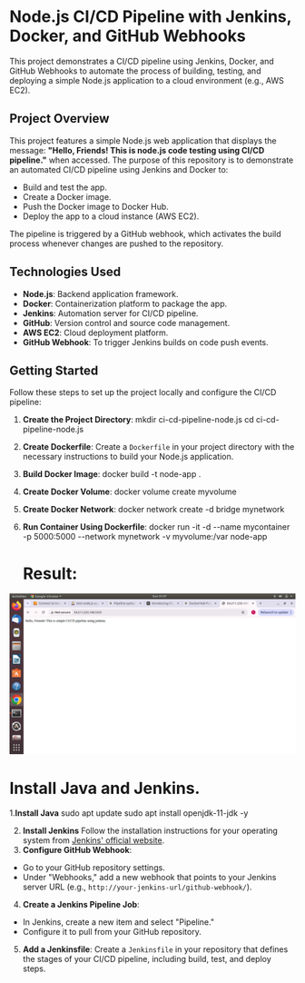 # Node.js CI/CD Pipeline with Jenkins, Docker, and GitHub Webhooks

This project demonstrates a CI/CD pipeline using Jenkins, Docker, and GitHub Webhooks to automate the process of building, testing, and deploying a simple Node.js application to a cloud environment (e.g., AWS EC2).

## Project Overview

This project features a simple Node.js web application that displays the message: **"Hello, Friends! This is node.js code testing using CI/CD pipeline."** when accessed. The purpose of this repository is to demonstrate an automated CI/CD pipeline using Jenkins and Docker to:

- Build and test the app.
- Create a Docker image.
- Push the Docker image to Docker Hub.
- Deploy the app to a cloud instance (AWS EC2).

The pipeline is triggered by a GitHub webhook, which activates the build process whenever changes are pushed to the repository.

## Technologies Used

- **Node.js**: Backend application framework.
- **Docker**: Containerization platform to package the app.
- **Jenkins**: Automation server for CI/CD pipeline.
- **GitHub**: Version control and source code management.
- **AWS EC2**: Cloud deployment platform.
- **GitHub Webhook**: To trigger Jenkins builds on code push events.

## Getting Started

Follow these steps to set up the project locally and configure the CI/CD pipeline:

1. **Create the Project Directory**:
    mkdir ci-cd-pipeline-node.js
    cd ci-cd-pipeline-node.js

2. **Create Dockerfile**: Create a `Dockerfile` in your project directory with the necessary instructions to build your Node.js application.
    
3. **Build Docker Image**:
   docker build -t node-app .

4. **Create Docker Volume**:
    docker volume create myvolume

5. **Create Docker Network**:
    docker network create -d bridge mynetwork

6. **Run Container Using Dockerfile**:
    docker run -it -d --name mycontainer -p 5000:5000 --network mynetwork -v myvolume:/var node-app

   # Result:
![staticwebsite](image.png)

# Install Java and Jenkins.

1.**Install Java**
   sudo apt update
sudo apt install openjdk-11-jdk -y

2. **Install Jenkins**
    Follow the installation instructions for your operating system from [Jenkins' official website](https://www.jenkins.io/doc/book/installing/).
3. **Configure GitHub Webhook**:
- Go to your GitHub repository settings.
- Under "Webhooks," add a new webhook that points to your Jenkins server URL (e.g., `http://your-jenkins-url/github-webhook/`).

4. **Create a Jenkins Pipeline Job**:
- In Jenkins, create a new item and select "Pipeline."
- Configure it to pull from your GitHub repository.

5. **Add a Jenkinsfile**: Create a `Jenkinsfile` in your repository that defines the stages of your CI/CD pipeline, including build, test, and deploy steps.
    
